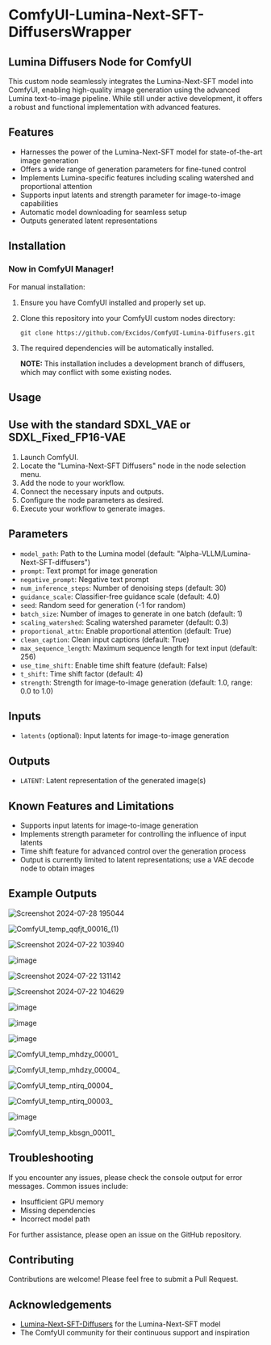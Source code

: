 # ComfyUI-Lumina-Next-SFT-DiffusersWrapper

## Lumina Diffusers Node for ComfyUI

This custom node seamlessly integrates the Lumina-Next-SFT model into ComfyUI, enabling high-quality image generation using the advanced Lumina text-to-image pipeline. While still under active development, it offers a robust and functional implementation with advanced features.

## Features

- Harnesses the power of the Lumina-Next-SFT model for state-of-the-art image generation
- Offers a wide range of generation parameters for fine-tuned control
- Implements Lumina-specific features including scaling watershed and proportional attention
- Supports input latents and strength parameter for image-to-image capabilities
- Automatic model downloading for seamless setup
- Outputs generated latent representations

## Installation

### Now in ComfyUI Manager!

For manual installation:

1. Ensure you have ComfyUI installed and properly set up.
2. Clone this repository into your ComfyUI custom nodes directory:
   ```
   git clone https://github.com/Excidos/ComfyUI-Lumina-Diffusers.git
   ```
3. The required dependencies will be automatically installed.

   **NOTE:** This installation includes a development branch of diffusers, which may conflict with some existing nodes.

## Usage

## Use with the standard SDXL_VAE or SDXL_Fixed_FP16-VAE

1. Launch ComfyUI.
2. Locate the "Lumina-Next-SFT Diffusers" node in the node selection menu.
3. Add the node to your workflow.
4. Connect the necessary inputs and outputs.
5. Configure the node parameters as desired.
6. Execute your workflow to generate images.

## Parameters

- `model_path`: Path to the Lumina model (default: "Alpha-VLLM/Lumina-Next-SFT-diffusers")
- `prompt`: Text prompt for image generation
- `negative_prompt`: Negative text prompt
- `num_inference_steps`: Number of denoising steps (default: 30)
- `guidance_scale`: Classifier-free guidance scale (default: 4.0)
- `seed`: Random seed for generation (-1 for random)
- `batch_size`: Number of images to generate in one batch (default: 1)
- `scaling_watershed`: Scaling watershed parameter (default: 0.3)
- `proportional_attn`: Enable proportional attention (default: True)
- `clean_caption`: Clean input captions (default: True)
- `max_sequence_length`: Maximum sequence length for text input (default: 256)
- `use_time_shift`: Enable time shift feature (default: False)
- `t_shift`: Time shift factor (default: 4)
- `strength`: Strength for image-to-image generation (default: 1.0, range: 0.0 to 1.0)

## Inputs

- `latents` (optional): Input latents for image-to-image generation

## Outputs

- `LATENT`: Latent representation of the generated image(s)

## Known Features and Limitations

- Supports input latents for image-to-image generation
- Implements strength parameter for controlling the influence of input latents
- Time shift feature for advanced control over the generation process
- Output is currently limited to latent representations; use a VAE decode node to obtain images

## Example Outputs

![Screenshot 2024-07-28 195044](https://github.com/user-attachments/assets/af81242f-9386-4767-9600-d70f7eb1468f)


![ComfyUI_temp_qqfjt_00016_(1)](https://github.com/user-attachments/assets/28c81930-55e7-41c1-97ee-392a0dfd1022)

![Screenshot 2024-07-22 103940](https://github.com/user-attachments/assets/5678611c-c468-40df-b6d9-b44c64ac2fd9)

![image](https://github.com/user-attachments/assets/e839fb67-851f-456d-aec7-e727b95dc968)

![Screenshot 2024-07-22 131142](https://github.com/user-attachments/assets/ffa516d6-cb72-4c51-bf19-e6c85b490cc3)

![Screenshot 2024-07-22 104629](https://github.com/user-attachments/assets/12cc7089-d7f7-42ae-8228-43b77f1e24fa)

![image](https://github.com/user-attachments/assets/94e046e3-b39b-4b3c-ae7f-723b1c8af70f)

![image](https://github.com/user-attachments/assets/36295516-2ced-4a17-89ac-85ae8ae313bf)

![image](https://github.com/user-attachments/assets/1890f870-761e-4510-aba2-b6bcf55ea1e7)

![ComfyUI_temp_mhdzy_00001_](https://github.com/user-attachments/assets/c4063f47-a8eb-4c3f-b4b0-fab6490a3d6f)

![ComfyUI_temp_mhdzy_00004_](https://github.com/user-attachments/assets/a5f2f074-f537-42a6-acb3-7fb69040c69f)

![ComfyUI_temp_ntirq_00004_](https://github.com/user-attachments/assets/1bcacf31-208a-4983-8bc3-e2480b226ccc)

![ComfyUI_temp_ntirq_00003_](https://github.com/user-attachments/assets/c787f20b-3470-4c52-9907-f926d2729e02)

![image](https://github.com/user-attachments/assets/a0851ad1-10e8-4eca-9f1f-82ab94f60427)

![ComfyUI_temp_kbsgn_00011_](https://github.com/user-attachments/assets/6f31783c-2a26-424c-a959-10dada7d3be1)

## Troubleshooting

If you encounter any issues, please check the console output for error messages. Common issues include:

- Insufficient GPU memory
- Missing dependencies
- Incorrect model path

For further assistance, please open an issue on the GitHub repository.

## Contributing

Contributions are welcome! Please feel free to submit a Pull Request.

## Acknowledgements

- [Lumina-Next-SFT-Diffusers](https://huggingface.co/Alpha-VLLM/Lumina-Next-SFT-diffusers) for the Lumina-Next-SFT model
- The ComfyUI community for their continuous support and inspiration

